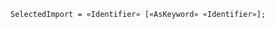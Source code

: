 <!-- This file is generated automatically by infrastructure scripts. Please don't edit by hand. -->

```{ .ebnf .slang-ebnf #SelectedImport }
SelectedImport = «Identifier» [«AsKeyword» «Identifier»];
```
